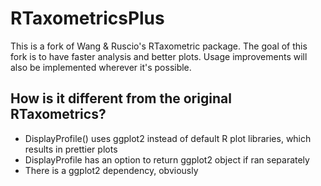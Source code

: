 # RTaxometricsPlus
This is a fork of Wang &amp; Ruscio's RTaxometric package. The goal of this fork is to have faster analysis and better plots. Usage improvements will also be implemented wherever it's possible. 

## How is it different from the original RTaxometrics?

* DisplayProfile() uses ggplot2 instead of default R plot libraries, which results in prettier plots
* DisplayProfile has an option to return ggplot2 object if ran separately
* There is a ggplot2 dependency, obviously
